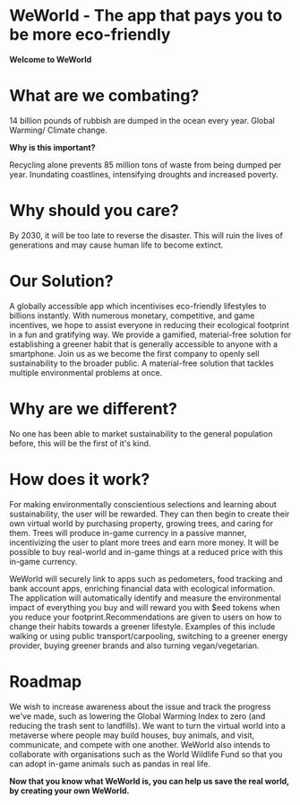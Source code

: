 # WeWorld - The app that pays you to be more eco-friendly
**Welcome to WeWorld**

<h1>What are we combating?</h1>
14 billion pounds of rubbish are dumped in the ocean every year.
Global Warming/ Climate change.

**Why is this important?**

Recycling alone prevents 85 million tons of waste from being dumped per year.
Inundating coastlines, intensifying droughts and increased poverty.

<h1>Why should you care?</h1>

By 2030, it will be too late to reverse the disaster.
This will ruin the lives of generations and may cause human life to become extinct.

<h1>Our Solution?</h1>

A globally accessible app which incentivises eco-friendly lifestyles to billions instantly.
With numerous monetary, competitive, and game incentives, we hope to assist everyone in reducing their ecological footprint in a fun and gratifying way. We provide a gamified, material-free solution for establishing a greener habit that is generally accessible to anyone with a smartphone. Join us as we become the first company to openly sell sustainability to the broader public.
A material-free solution that tackles multiple environmental problems at once.

<h1>Why are we different?</h1>

No one has been able to market sustainability to the general population before, this will be the first of it's kind.

<h1>How does it work?</h1>

For making environmentally conscientious selections and learning about sustainability, the user will be rewarded. They can then begin to create their own virtual world by purchasing property, growing trees, and caring for them. Trees will produce in-game currency in a passive manner, incentivizing the user to plant more trees and earn more money. It will be possible to buy real-world and in-game things at a reduced price with this in-game currency.

WeWorld will securely link to apps such as pedometers, food tracking and bank account apps, enriching financial data with ecological information.
The application will automatically identify and measure the environmental impact of everything you buy and will reward you with $eed tokens when you reduce your footprint.Recommendations are given to users on how to change their habits towards a greener lifestyle.
Examples of this include walking or using public transport/carpooling, switching to a greener energy provider, buying greener brands and also turning vegan/vegetarian.

<h1>Roadmap</h1>

We wish to increase awareness about the issue and track the progress we've made, such as lowering the Global Warming Index to zero (and reducing the trash sent to landfills). We want to turn the virtual world into a metaverse where people may build houses, buy animals, and visit, communicate, and compete with one another. WeWorld also intends to collaborate with organisations such as the World Wildlife Fund so that you can adopt in-game animals such as pandas in real life.


**Now that you know what WeWorld is, you can help us save the real world, by creating your own WeWorld.**




